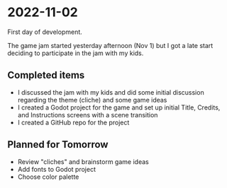 # 2022-11-02

First day of development. 

The game jam started yesterday afternoon (Nov 1) but I got a late start deciding to participate in the jam with my kids.

## Completed items
- I discussed the jam with my kids and did some initial discussion regarding the theme (cliche) and some game ideas
- I created a Godot project for the game and set up initial Title, Credits, and Instructions screens with a scene transition
- I created a GitHub repo for the project

## Planned for Tomorrow
- Review "cliches" and brainstorm game ideas
- Add fonts to Godot project
- Choose color palette
